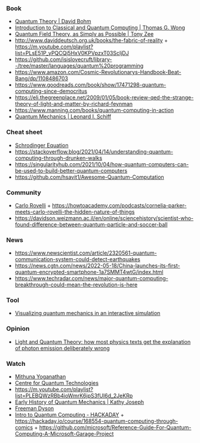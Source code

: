 ### Book

- [Quantum Theory | David Bohm](https://m.youtube.com/watch?v=-bf9rxkBUHc&lc=UgxtGTVegzpRLat0LGZ4AaABAg)
- [Introduction to Classical and Quantum Computing | Thomas G. Wong](https://www.thomaswong.net/introduction-to-classical-and-quantum-computing-1e3p.pdf)
- [Quantum Field Theory, as Simply as Possible | Tony Zee](https://twitter.com/curiouswavefn/status/1553186104987111425)
- http://www.daviddeutsch.org.uk/books/the-fabric-of-reality + https://m.youtube.com/playlist?list=PLsE51P_yPQCQj5HxV0KPVpzxT03ScIjDJ
- https://github.com/isislovecruft/library--/tree/master/languages/quantum%20programming
- https://www.amazon.com/Cosmic-Revolutionarys-Handbook-Beat-Bang/dp/1108486703
- https://www.goodreads.com/book/show/17471298-quantum-computing-since-democritus
- https://eli.thegreenplace.net/2009/01/05/book-review-qed-the-strange-theory-of-light-and-matter-by-richard-feynman
- https://www.manning.com/books/quantum-computing-in-action
- [Quantum Mechanics | Leonard I. Schiff](https://twitter.com/curiouswavefn/status/1621578536128741377)

### Cheat sheet

- [Schrodinger Equation](http://hyperphysics.phy-astr.gsu.edu/hbase/quantum/schr.html)
- https://stackoverflow.blog/2021/04/14/understanding-quantum-computing-through-drunken-walks
- https://singularityhub.com/2021/10/04/how-quantum-computers-can-be-used-to-build-better-quantum-computers
- https://github.com/hsavit1/Awesome-Quantum-Computation

### Community

- [Carlo Rovelli](https://www.cpt.univ-mrs.fr/~rovelli) + https://howtoacademy.com/podcasts/cornelia-parker-meets-carlo-rovelli-the-hidden-nature-of-things
- https://davidson.weizmann.ac.il/en/online/sciencehistory/scientist-who-found-difference-between-quantum-particle-and-soccer-ball

### News

- https://www.newscientist.com/article/2320561-quantum-communication-system-could-detect-earthquakes
- https://news.cgtn.com/news/2022-05-18/China-launches-its-first-quantum-encrypted-smartphone-1a7SMMT4wtG/index.html
- https://www.techradar.com/news/major-quantum-computing-breakthrough-could-mean-the-revolution-is-here

### Tool

- [Visualizing quantum mechanics in an interactive simulation](https://lab.quantumflytrap.com/lab)

### Opinion

- [Light and Quantum Theory: how most physics texts get the explanation of photon emission deliberately wrong](https://www.bretthall.org/light)

### Watch

- [Mithuna Yoganathan](https://m.youtube.com/user/LookingGlassUniverse/about)
- [Centre for Quantum Technologies](https://m.youtube.com/c/quantumlah/playlists)
- https://m.youtube.com/playlist?list=PLEBQWzRBb4ioWmrK6jpS3fUI6d_2JeKRp
- [Early History of Quantum Mechanics | Kathy Joseph](https://m.youtube.com/playlist?list=PLepnjl2hm9tG2VXMd1edYxATvFdA3hcLP)
- [Freeman Dyson](https://m.youtube.com/playlist?list=PLVV0r6CmEsFzDA6mtmKQEgWfcIu49J4nN)
- [Intro to Quantum Computing - HACKADAY](https://m.youtube.com/playlist?list=PL_tws4AXg7avHFquKAB6q6cep2pnueLpM) + https://hackaday.io/course/168554-quantum-computing-through-comics + https://github.com/microsoft/Reference-Guide-For-Quantum-Computing-A-Microsoft-Garage-Project
